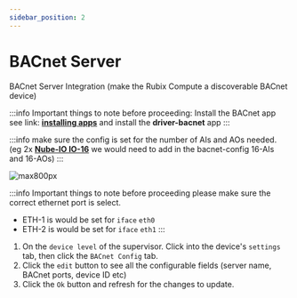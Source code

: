 ```yaml
---
sidebar_position: 2
---
```


# BACnet Server

BACnet Server Integration (make the Rubix Compute a discoverable BACnet device)

:::info
Important things to note before proceeding:
Install the BACnet app see link: **[installing apps](../setup/apps.md)** and install the **driver-bacnet** app
:::



:::info
make sure the config is set for the number of AIs and AOs needed. (eg 2x **[Nube-IO IO-16](../../hardware/controllers/io-controllers/IO-16/overview.md)** we would need to add in the bacnet-config
16-AIs and 16-AOs)
:::


![max800px](img/bacnet-config.gif)


:::info Important things to note before proceeding
please make sure the correct ethernet port is select.
* ETH-1 is would be set for `iface` `eth0`
* ETH-2 is would be set for `iface` `eth1`
:::

1. On the `device level` of the supervisor. Click into the device's `settings` tab, then click the `BACnet Config` tab.
2. Click the `edit` button to see all the configurable fields (server name, BACnet ports, device ID etc)
3. Click the `Ok` button and refresh for the changes to update. 